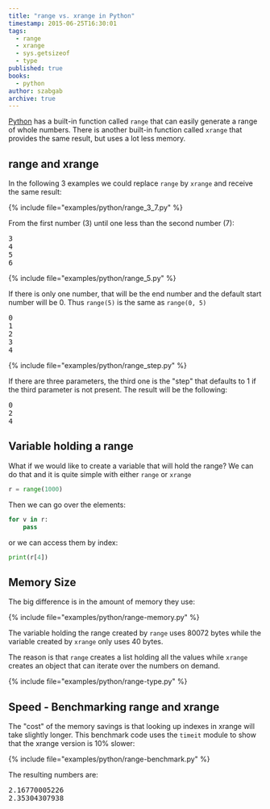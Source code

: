 ```yaml
---
title: "range vs. xrange in Python"
timestamp: 2015-06-25T16:30:01
tags:
  - range
  - xrange
  - sys.getsizeof
  - type
published: true
books:
  - python
author: szabgab
archive: true
---
```



[Python](/python) has a built-in function called `range` that can easily generate
a range of whole numbers. There is another built-in function called `xrange` that provides the
same result, but uses a lot less memory.


## range and xrange

In the following 3 examples we could replace `range` by `xrange` and receive the same result:

{% include file="examples/python/range_3_7.py" %}

From the first number (3) until one less than the second number (7):

<pre>
3
4
5
6
</pre>

{% include file="examples/python/range_5.py" %}

If there is only one number, that will be the end number and the default start number
will be 0. Thus `range(5)` is the same as `range(0, 5)`

<pre>
0
1
2
3
4
</pre>

{% include file="examples/python/range_step.py" %}

If there are three parameters, the third one is the "step" that defaults
to 1 if the third parameter is not present. The result will be the following:

<pre>
0
2
4
</pre>

## Variable holding a range

What if we would like to create a variable that will hold the range?
We can do that and it is quite simple with either `range`
or `xrange`

```python
r = range(1000)
```

Then we can go over the elements:

```python
for v in r:
    pass
```

or we can access them by index:

```python
print(r[4])
```

## Memory Size

The big difference is in the amount of memory they use:

{% include file="examples/python/range-memory.py" %}

The variable holding the range created by `range` uses 80072 bytes
while the variable created by `xrange` only uses 40 bytes.

The reason is that `range` creates a list holding all the values while
`xrange` creates an object that can iterate over the numbers on demand.

{% include file="examples/python/range-type.py" %}

## Speed - Benchmarking range and xrange

The "cost" of the memory savings is that looking up indexes in xrange
will take slightly longer. This benchmark code uses the `timeit`
module to show that the xrange version is 10% slower:

{% include file="examples/python/range-benchmark.py" %}

The resulting numbers are:

<pre>
2.16770005226
2.35304307938
</pre>
